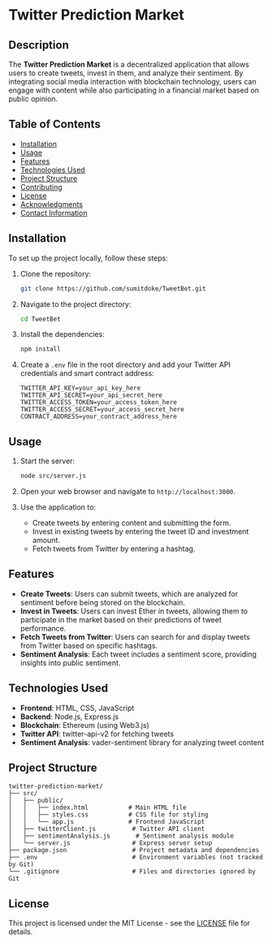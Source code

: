 # Twitter Prediction Market

## Description
The **Twitter Prediction Market** is a decentralized application that allows users to create tweets, invest in them, and analyze their sentiment. By integrating social media interaction with blockchain technology, users can engage with content while also participating in a financial market based on public opinion.

## Table of Contents
- [Installation](#installation)
- [Usage](#usage)
- [Features](#features)
- [Technologies Used](#technologies-used)
- [Project Structure](#project-structure)
- [Contributing](#contributing)
- [License](#license)
- [Acknowledgments](#acknowledgments)
- [Contact Information](#contact-information)

## Installation
To set up the project locally, follow these steps:

1. Clone the repository:
   ```bash
   git clone https://github.com/sumitdoke/TweetBet.git
   ```

2. Navigate to the project directory:
   ```bash
   cd TweetBet
   ```

3. Install the dependencies:
   ```bash
   npm install
   ```

4. Create a `.env` file in the root directory and add your Twitter API credentials and smart contract address:
   ```
   TWITTER_API_KEY=your_api_key_here
   TWITTER_API_SECRET=your_api_secret_here
   TWITTER_ACCESS_TOKEN=your_access_token_here
   TWITTER_ACCESS_SECRET=your_access_secret_here
   CONTRACT_ADDRESS=your_contract_address_here
   ```

## Usage
1. Start the server:
   ```bash
   node src/server.js
   ```

2. Open your web browser and navigate to `http://localhost:3000`.

3. Use the application to:
   - Create tweets by entering content and submitting the form.
   - Invest in existing tweets by entering the tweet ID and investment amount.
   - Fetch tweets from Twitter by entering a hashtag.

## Features
- **Create Tweets**: Users can submit tweets, which are analyzed for sentiment before being stored on the blockchain.
- **Invest in Tweets**: Users can invest Ether in tweets, allowing them to participate in the market based on their predictions of tweet performance.
- **Fetch Tweets from Twitter**: Users can search for and display tweets from Twitter based on specific hashtags.
- **Sentiment Analysis**: Each tweet includes a sentiment score, providing insights into public sentiment.

## Technologies Used
- **Frontend**: HTML, CSS, JavaScript
- **Backend**: Node.js, Express.js
- **Blockchain**: Ethereum (using Web3.js)
- **Twitter API**: twitter-api-v2 for fetching tweets
- **Sentiment Analysis**: vader-sentiment library for analyzing tweet content

## Project Structure
```
twitter-prediction-market/
├── src/
│   ├── public/
│   │   ├── index.html           # Main HTML file
│   │   ├── styles.css           # CSS file for styling
│   │   └── app.js               # Frontend JavaScript
│   ├── twitterClient.js          # Twitter API client
│   ├── sentimentAnalysis.js       # Sentiment analysis module
│   └── server.js                 # Express server setup
├── package.json                  # Project metadata and dependencies
├── .env                          # Environment variables (not tracked by Git)
└── .gitignore                    # Files and directories ignored by Git
```

## License
This project is licensed under the MIT License - see the [LICENSE](LICENSE) file for details.

```
